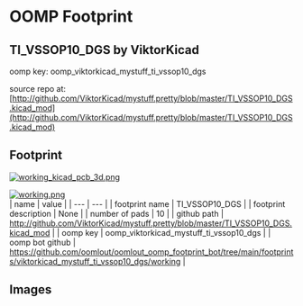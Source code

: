 # OOMP Footprint  
## TI_VSSOP10_DGS  by ViktorKicad  
  
oomp key: oomp_viktorkicad_mystuff_ti_vssop10_dgs  
  
source repo at: [http://github.com/ViktorKicad/mystuff.pretty/blob/master/TI_VSSOP10_DGS.kicad_mod](http://github.com/ViktorKicad/mystuff.pretty/blob/master/TI_VSSOP10_DGS.kicad_mod)  
## Footprint  
  
[![working_kicad_pcb_3d.png](working_kicad_pcb_3d_600.png)](working_kicad_pcb_3d.png)  
  
[![working.png](working_600.png)](working.png)  
| name | value | 
| --- | --- | 
| footprint name | TI_VSSOP10_DGS | 
| footprint description | None | 
| number of pads | 10 | 
| github path | http://github.com/ViktorKicad/mystuff.pretty/blob/master/TI_VSSOP10_DGS.kicad_mod | 
| oomp key | oomp_viktorkicad_mystuff_ti_vssop10_dgs | 
| oomp bot github | https://github.com/oomlout/oomlout_oomp_footprint_bot/tree/main/footprints/viktorkicad_mystuff_ti_vssop10_dgs/working | 
## Images  
